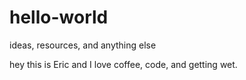 # hello-world
ideas, resources, and anything else

hey this is Eric and I love coffee, code, and getting wet. 
